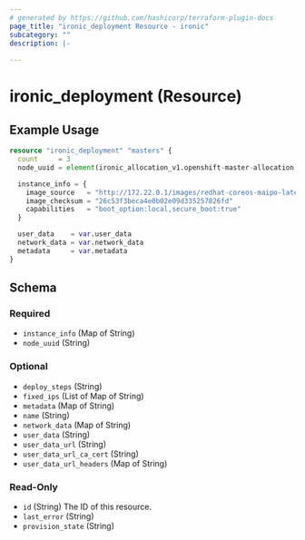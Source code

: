 ```yaml
---
# generated by https://github.com/hashicorp/terraform-plugin-docs
page_title: "ironic_deployment Resource - ironic"
subcategory: ""
description: |-
  
---
```


# ironic_deployment (Resource)



## Example Usage

```terraform
resource "ironic_deployment" "masters" {
  count     = 3
  node_uuid = element(ironic_allocation_v1.openshift-master-allocation.*.node_uuid, count.index)

  instance_info = {
    image_source   = "http://172.22.0.1/images/redhat-coreos-maipo-latest.qcow2"
    image_checksum = "26c53f3beca4e0b02e09d335257826fd"
    capabilities   = "boot_option:local,secure_boot:true"
  }

  user_data    = var.user_data
  network_data = var.network_data
  metadata     = var.metadata
}
```

<!-- schema generated by tfplugindocs -->
## Schema

### Required

- `instance_info` (Map of String)
- `node_uuid` (String)

### Optional

- `deploy_steps` (String)
- `fixed_ips` (List of Map of String)
- `metadata` (Map of String)
- `name` (String)
- `network_data` (Map of String)
- `user_data` (String)
- `user_data_url` (String)
- `user_data_url_ca_cert` (String)
- `user_data_url_headers` (Map of String)

### Read-Only

- `id` (String) The ID of this resource.
- `last_error` (String)
- `provision_state` (String)

